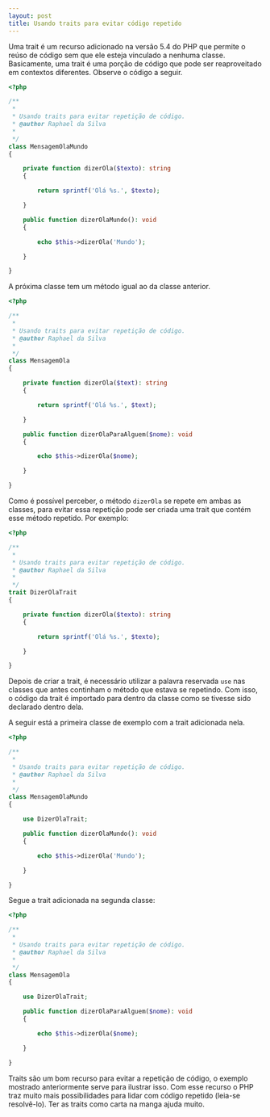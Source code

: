 ```yaml
---
layout: post
title: Usando traits para evitar código repetido
---
```


Uma trait é um recurso adicionado na versão 5.4 do PHP que permite o reúso de código sem que ele esteja vinculado a nenhuma classe. Basicamente, uma trait é uma porção de código que pode ser reaproveitado em contextos diferentes. Observe o código a seguir.

```php
<?php

/**
 *
 * Usando traits para evitar repetição de código.
 * @author Raphael da Silva
 *
 */
class MensagemOlaMundo
{

    private function dizerOla($texto): string
    {

        return sprintf('Olá %s.', $texto);

    }

    public function dizerOlaMundo(): void
    {

        echo $this->dizerOla('Mundo');

    }

}

```

A próxima classe tem um método igual ao da classe anterior. 

```php
<?php

/**
 *
 * Usando traits para evitar repetição de código.
 * @author Raphael da Silva
 *
 */
class MensagemOla
{

    private function dizerOla($text): string
    {

        return sprintf('Olá %s.', $text);

    }

    public function dizerOlaParaAlguem($nome): void
    {

        echo $this->dizerOla($nome);

    }

}
```

Como é possível perceber, o método ```dizerOla``` se repete em ambas as classes, para evitar essa repetição pode ser criada uma trait que contém esse método repetido. Por exemplo:

```php
<?php

/**
 *
 * Usando traits para evitar repetição de código.
 * @author Raphael da Silva
 *
 */
trait DizerOlaTrait
{

    private function dizerOla($texto): string
    {

        return sprintf('Olá %s.', $texto);

    }

}
```

Depois de criar a trait, é necessário utilizar a palavra reservada ```use``` nas classes que antes continham o método que estava se repetindo. Com isso, o código da trait é importado para dentro da classe como se tivesse sido declarado dentro dela.

A seguir está a primeira classe de exemplo com a trait adicionada nela.

```php
<?php

/**
 *
 * Usando traits para evitar repetição de código.
 * @author Raphael da Silva
 *
 */
class MensagemOlaMundo
{

    use DizerOlaTrait;

    public function dizerOlaMundo(): void
    {

        echo $this->dizerOla('Mundo');

    }

}
```

Segue a trait adicionada na segunda classe:

```php
<?php

/**
 *
 * Usando traits para evitar repetição de código.
 * @author Raphael da Silva
 *
 */
class MensagemOla
{

    use DizerOlaTrait;

    public function dizerOlaParaAlguem($nome): void
    {

        echo $this->dizerOla($nome);

    }

}
```

Traits são um bom recurso para evitar a repetição de código, o exemplo mostrado anteriormente serve para ilustrar isso. Com esse recurso o PHP traz muito mais possibilidades para lidar com código repetido (leia-se resolvê-lo). Ter as traits como carta na manga ajuda muito.